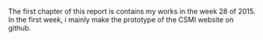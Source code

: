 The first chapter of this report is contains my works in the week 28 of 2015. In the first week, i mainly make the prototype of the CSMI website on github.